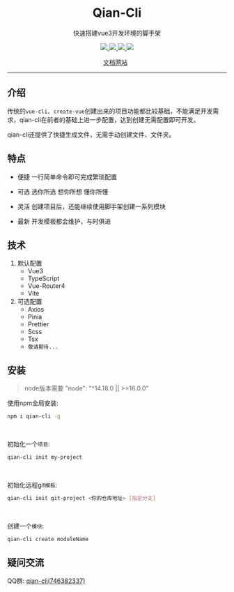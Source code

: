 <h1 align="center">Qian-Cli</h1>
<p align="center">快速搭建vue3开发环境的脚手架</p>
<p align="center">
   <a href="https://www.npmjs.com/package/qian-cli">
    <img src="https://img.shields.io/npm/v/qian-cli.svg">
  </a>
  <a href="https://npmcharts.com/compare/qian-cli?minimal=true">
    <img src="https://img.shields.io/npm/dt/qian-cli.svg">
  </a>
  <a href="https://github.com/vuejs/core">
    <img src="https://img.shields.io/badge/dependencies-vue%E2%89%A53.2.0-green">
  </a>
   <a href="https://github.com/vitejs/vite">
    <img src="https://img.shields.io/badge/devDependencies-vite%E2%89%A53.0.7-green">
  </a>
<p align="center">
  <a href="http://qian-cli.xuanxiaoqian.com">文档网站</a>
  &nbsp;
</p>


---




## 介绍

传统的`vue-cli`、`create-vue`创建出来的项目功能都比较基础，不能满足开发需求，qian-cli在前者的基础上进一步配置，达到创建无需配置即可开发。



qian-cli还提供了快捷生成文件，无需手动创建文件、文件夹。



## 特点

- 便捷 一行简单命令即可完成繁琐配置

- 可选 选你所选 想你所想 懂你所懂

- 灵活 创建项目后，还能继续使用脚手架创建一系列模块

- 最新 开发模板都会维护，与时俱进



## 技术

1. 默认配置
   - Vue3
   - TypeScript
   - Vue-Router4
   - Vite
2. 可选配置
   - Axios
   - Pinia
   - Prettier
   - Scss
   - Tsx
   - `敬请期待...`

## 安装

> node版本需要  "node": "^14.18.0 || >=16.0.0" 



使用npm全局安装:

~~~sh
npm i qian-cli -g
~~~
<br />

初始化一个`项目`:

~~~sh
qian-cli init my-project
~~~
<br />

初始化远程git`模板`:

~~~sh
qian-cli init git-project <你的仓库地址> [指定分支]
~~~

<br />

创建一个`模块`:

~~~sh
qian-cli create moduleName
~~~





## 疑问交流

QQ群: <a target="_blank" href="https://qm.qq.com/cgi-bin/qm/qr?k=LrFpPFoHAHFikBUJQqKjViRJIY1BH250&jump_from=webapi">qian-cli(746382337)</a>